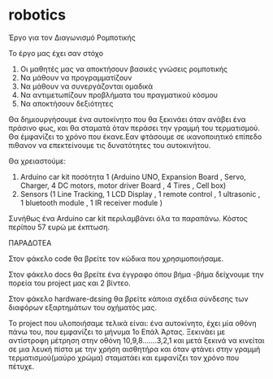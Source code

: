# robotics
Έργο για τον Διαγωνισμό Ρομποτικής

Το έργο μας έχει σαν στόχο
1. Οι μαθητές μας να αποκτήσουν βασικές γνώσεις ρομποτικής
2. Να μάθουν να προγραμματίζουν
3. Να μάθουν να συνεργάζονται ομαδικά
4. Να αντιμετωπίζουν προβλήματα του πραγματικού κόσμου
5. Να αποκτήσουν δεξιότητες

Θα δημιουργήσουμε ένα αυτοκίνητο που θα ξεκινάει όταν ανάβει ένα πράσινο 
φως, και θα σταματά  όταν περάσει την γραμμή του τερματισμού. Θα έμφανίζει το 
χρόνο που έκανε.Εαν φτάσουμε σε ικανοποιητικό επίπεδο πιθανον 
να επεκτείνουμε τις δυνατότητες του αυτοκινήτου.

Θα χρειαστούμε:
1. Arduino car kit ποσότητα 1 (Arduino UNO, Expansion Board , Servo, Charger, 4 DC motors, motor driver Board , 4 Tires , Cell box)
2. Sensors (1 Line Tracking, 1 LCD Display , 1 remote control , 1 ultrasonic , 1 bluetooth module , 1 IR receiver module )

Συνήθως ένα Arduino car kit περιλαμβάνει όλα τα παραπάνω. Κόστος περίπου 57 ευρώ με έκπτωση.





ΠΑΡΑΔΟΤΕΑ

Στον φάκελο code θα βρείτε τον κώδικα που χρησιμοποιήσαμε.

Στον φάκελο docs θα βρείτε ένα έγγραφο όπου βήμα -βήμα δείχνουμε την πορεία του project μας και 2 βίντεο.

Στον φάκελο hardware-dεsing θα βρείτε κάποια σχέδια σύνδεσης των διαφόρων εξαρτημάτων του οχήματός μας.

Το project που υλοποιήσαμε τελικά είναι: ένα αυτοκίνητο, έχει μία οθόνη πάνω του, που εμφανίζει το μήνυμα 1ο Επάλ Άρτας. 
Ξεκινάει με αντίστροφη μέτρηση στην οθόνη 10,9,8.......3,2,1 και μετά ξεκινά να κινείται σε μια λευκή πίστα με την χρήση αισθητήρα
και όταν φτάνει στην γραμμή τερματισμού(μαύρο χρώμα) σταματάει και εμφανίζει τον χρόνο που πέτυχε. 
